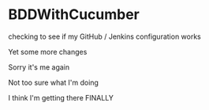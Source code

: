 # BDDWithCucumber

checking to see if my GitHub / Jenkins configuration works

Yet some more changes

Sorry it's me again

Not too sure what I'm doing

I think I'm getting there FINALLY

